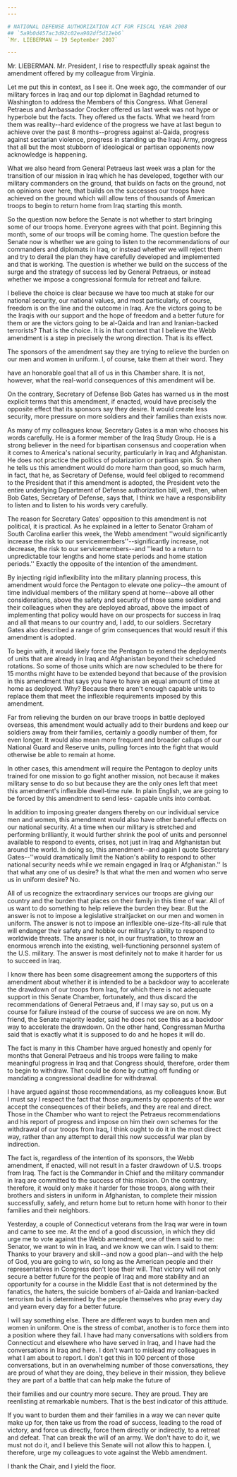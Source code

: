 ```yaml
---
---

# NATIONAL DEFENSE AUTHORIZATION ACT FOR FISCAL YEAR 2008
## `5a9b0d457ac3d92c02ea902df5d12eb6`
`Mr. LIEBERMAN — 19 September 2007`

---
```



Mr. LIEBERMAN. Mr. President, I rise to respectfully speak against 
the amendment offered by my colleague from Virginia.

Let me put this in context, as I see it. One week ago, the commander 
of our military forces in Iraq and our top diplomat in Baghdad returned 
to Washington to address the Members of this Congress. What General 
Petraeus and Ambassador Crocker offered us last week was not hype or 
hyperbole but the facts. They offered us the facts. What we heard from 
them was reality--hard evidence of the progress we have at last begun 
to achieve over the past 8 months--progress against al-Qaida, progress 
against sectarian violence, progress in standing up the Iraqi Army, 
progress that all but the most stubborn of ideological or partisan 
opponents now acknowledge is happening.

What we also heard from General Petraeus last week was a plan for the 
transition of our mission in Iraq which he has developed, together with 
our military commanders on the ground, that builds on facts on the 
ground, not on opinions over here, that builds on the successes our 
troops have achieved on the ground which will allow tens of thousands 
of American troops to begin to return home from Iraq starting this 
month.

So the question now before the Senate is not whether to start 
bringing some of our troops home. Everyone agrees with that point. 
Beginning this month, some of our troops will be coming home. The 
question before the Senate now is whether we are going to listen to the 
recommendations of our commanders and diplomats in Iraq, or instead 
whether we will reject them and try to derail the plan they have 
carefully developed and implemented and that is working. The question 
is whether we build on the success of the surge and the strategy of 
success led by General Petraeus, or instead whether we impose a 
congressional formula for retreat and failure.

I believe the choice is clear because we have too much at stake for 
our national security, our national values, and most particularly, of 
course, freedom is on the line and the outcome in Iraq. Are the victors 
going to be the Iraqis with our support and the hope of freedom and a 
better future for them or are the victors going to be al-Qaida and Iran 
and Iranian-backed terrorists? That is the choice. It is in that 
context that I believe the Webb amendment is a step in precisely the 
wrong direction. That is its effect.

The sponsors of the amendment say they are trying to relieve the 
burden on our men and women in uniform. I, of course, take them at 
their word. They


have an honorable goal that all of us in this Chamber share. It is not, 
however, what the real-world consequences of this amendment will be.

On the contrary, Secretary of Defense Bob Gates has warned us in the 
most explicit terms that this amendment, if enacted, would have 
precisely the opposite effect that its sponsors say they desire. It 
would create less security, more pressure on more soldiers and their 
families than exists now.

As many of my colleagues know, Secretary Gates is a man who chooses 
his words carefully. He is a former member of the Iraq Study Group. He 
is a strong believer in the need for bipartisan consensus and 
cooperation when it comes to America's national security, particularly 
in Iraq and Afghanistan. He does not practice the politics of 
polarization or partisan spin. So when he tells us this amendment would 
do more harm than good, so much harm, in fact, that he, as Secretary of 
Defense, would feel obliged to recommend to the President that if this 
amendment is adopted, the President veto the entire underlying 
Department of Defense authorization bill, well, then, when Bob Gates, 
Secretary of Defense, says that, I think we have a responsibility to 
listen and to listen to his words very carefully.

The reason for Secretary Gates' opposition to this amendment is not 
political, it is practical. As he explained in a letter to Senator 
Graham of South Carolina earlier this week, the Webb amendment ''would 
significantly increase the risk to our servicemembers''--significantly 
increase, not decrease, the risk to our servicemembers--and ''lead to a 
return to unpredictable tour lengths and home state periods and home 
station periods.'' Exactly the opposite of the intention of the 
amendment.

By injecting rigid inflexibility into the military planning process, 
this amendment would force the Pentagon to elevate one policy--the 
amount of time individual members of the military spend at home--above 
all other considerations, above the safety and security of those same 
soldiers and their colleagues when they are deployed abroad, above the 
impact of implementing that policy would have on our prospects for 
success in Iraq and all that means to our country and, I add, to our 
soldiers. Secretary Gates also described a range of grim consequences 
that would result if this amendment is adopted.


To begin with, it would likely force the Pentagon to extend the 
deployments of units that are already in Iraq and Afghanistan beyond 
their scheduled rotations. So some of those units which are now 
scheduled to be there for 15 months might have to be extended beyond 
that because of the provision in this amendment that says you have to 
have an equal amount of time at home as deployed. Why? Because there 
aren't enough capable units to replace them that meet the inflexible 
requirements imposed by this amendment.

Far from relieving the burden on our brave troops in battle deployed 
overseas, this amendment would actually add to their burdens and keep 
our soldiers away from their families, certainly a goodly number of 
them, for even longer. It would also mean more frequent and broader 
callups of our National Guard and Reserve units, pulling forces into 
the fight that would otherwise be able to remain at home.

In other cases, this amendment will require the Pentagon to deploy 
units trained for one mission to go fight another mission, not because 
it makes military sense to do so but because they are the only ones 
left that meet this amendment's inflexible dwell-time rule. In plain 
English, we are going to be forced by this amendment to send less-
capable units into combat.

In addition to imposing greater dangers thereby on our individual 
service men and women, this amendment would also have other baneful 
effects on our national security. At a time when our military is 
stretched and performing brilliantly, it would further shrink the pool 
of units and personnel available to respond to events, crises, not just 
in Iraq and Afghanistan but around the world. In doing so, this 
amendment--and again I quote Secretary Gates--''would dramatically 
limit the Nation's ability to respond to other national security needs 
while we remain engaged in Iraq or Afghanistan.'' Is that what any one 
of us desire? Is that what the men and women who serve us in uniform 
desire? No.

All of us recognize the extraordinary services our troops are giving 
our country and the burden that places on their family in this time of 
war. All of us want to do something to help relieve the burden they 
bear. But the answer is not to impose a legislative straitjacket on our 
men and women in uniform. The answer is not to impose an inflexible 
one-size-fits-all rule that will endanger their safety and hobble our 
military's ability to respond to worldwide threats. The answer is not, 
in our frustration, to throw an enormous wrench into the existing, 
well-functioning personnel system of the U.S. military. The answer is 
most definitely not to make it harder for us to succeed in Iraq.

I know there has been some disagreement among the supporters of this 
amendment about whether it is intended to be a backdoor way to 
accelerate the drawdown of our troops from Iraq, for which there is not 
adequate support in this Senate Chamber, fortunately, and thus discard 
the recommendations of General Petraeus and, if I may say so, put us on 
a course for failure instead of the course of success we are on now. My 
friend, the Senate majority leader, said he does not see this as a 
backdoor way to accelerate the drawdown. On the other hand, Congressman 
Murtha said that is exactly what it is supposed to do and he hopes it 
will do.

The fact is many in this Chamber have argued honestly and openly for 
months that General Petraeus and his troops were failing to make 
meaningful progress in Iraq and that Congress should, therefore, order 
them to begin to withdraw. That could be done by cutting off funding or 
mandating a congressional deadline for withdrawal.

I have argued against those recommendations, as my colleagues know. 
But I must say I respect the fact that those arguments by opponents of 
the war accept the consequences of their beliefs, and they are real and 
direct. Those in the Chamber who want to reject the Petraeus 
recommendations and his report of progress and impose on him their own 
schemes for the withdrawal of our troops from Iraq, I think ought to do 
it in the most direct way, rather than any attempt to derail this now 
successful war plan by indirection.

The fact is, regardless of the intention of its sponsors, the Webb 
amendment, if enacted, will not result in a faster drawdown of U.S. 
troops from Iraq. The fact is the Commander in Chief and the military 
commander in Iraq are committed to the success of this mission. On the 
contrary, therefore, it would only make it harder for those troops, 
along with their brothers and sisters in uniform in Afghanistan, to 
complete their mission successfully, safely, and return home but to 
return home with honor to their families and their neighbors.

Yesterday, a couple of Connecticut veterans from the Iraq war were in 
town and came to see me. At the end of a good discussion, in which they 
did urge me to vote against the Webb amendment, one of them said to me: 
Senator, we want to win in Iraq, and we know we can win. I said to 
them: Thanks to your bravery and skill--and now a good plan--and with 
the help of God, you are going to win, so long as the American people 
and their representatives in Congress don't lose their will. That 
victory will not only secure a better future for the people of Iraq and 
more stability and an opportunity for a course in the Middle East that 
is not determined by the fanatics, the haters, the suicide bombers of 
al-Qaida and Iranian-backed terrorism but is determined by the people 
themselves who pray every day and yearn every day for a better future.

I will say something else. There are different ways to burden men and 
women in uniform. One is the stress of combat, another is to force them 
into a position where they fail. I have had many conversations with 
soldiers from Connecticut and elsewhere who have served in Iraq, and I 
have had the conversations in Iraq and here. I don't want to mislead my 
colleagues in what I am about to report. I don't get this in 100 
percent of those conversations, but in an overwhelming number of those 
conversations, they are proud of what they are doing, they believe in 
their mission, they believe they are part of a battle that can help 
make the future of


their families and our country more secure. They are proud. They are 
reenlisting at remarkable numbers. That is the best indicator of this 
attitude.

If you want to burden them and their families in a way we can never 
quite make up for, then take us from the road of success, leading to 
the road of victory, and force us directly, force them directly or 
indirectly, to a retreat and defeat. That can break the will of an 
army. We don't have to do it, we must not do it, and I believe this 
Senate will not allow this to happen. I, therefore, urge my colleagues 
to vote against the Webb amendment.


I thank the Chair, and I yield the floor.